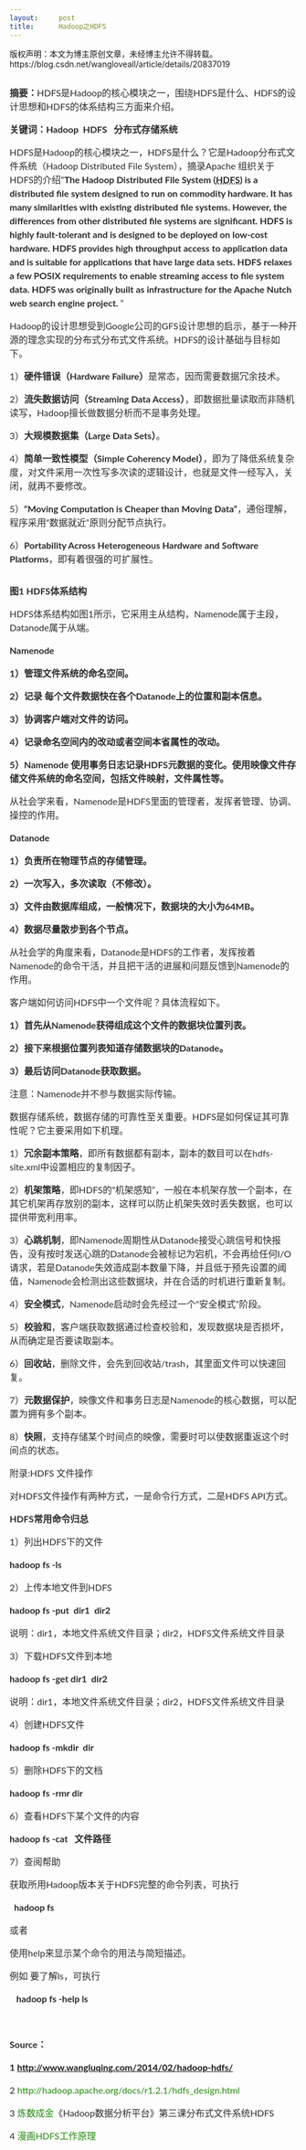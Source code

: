 ```yaml
---
layout:     post
title:      Hadoop之HDFS
---
```

<div id="article_content" class="article_content clearfix csdn-tracking-statistics" data-pid="blog" data-mod="popu_307" data-dsm="post">
								<div class="article-copyright">
					版权声明：本文为博主原创文章，未经博主允许不得转载。					https://blog.csdn.net/wangloveall/article/details/20837019				</div>
								            <link rel="stylesheet" href="https://csdnimg.cn/release/phoenix/template/css/ck_htmledit_views-f76675cdea.css">
						<div class="htmledit_views" id="content_views">
                
<p><img src="https://img-blog.csdn.net/20140309113151765?watermark/2/text/aHR0cDovL2Jsb2cuY3Nkbi5uZXQvd2FuZ2xvdmVhbGw=/font/5a6L5L2T/fontsize/400/fill/I0JBQkFCMA==/dissolve/70/gravity/Center" alt=""></p>
<p></p>
<p style="color:rgb(43,43,43);font-family:Lato, sans-serif;font-size:16px;line-height:24px;">
<span style="font-weight:700;">摘要：</span>HDFS是Hadoop的核心模块之一，围绕HDFS是什么、HDFS的设计思想和HDFS的体系结构三方面来介绍。</p>
<p style="color:rgb(43,43,43);font-family:Lato, sans-serif;font-size:16px;line-height:24px;">
<span style="font-weight:700;">关键词：Hadoop  HDFS   分布式存储系统</span></p>
<p style="color:rgb(43,43,43);font-family:Lato, sans-serif;font-size:16px;line-height:24px;">
HDFS是Hadoop的核心模块之一，HDFS是什么？它是Hadoop分布式文件系统（Hadoop Distributed File System），摘录Apache 组织关于HDFS的介绍“<span style="font-weight:700;">The Hadoop Distributed File System (<acronym title="Hadoop Distributed File System" style="border-bottom-width:1px;border-bottom-style:dotted;border-bottom-color:rgb(204,204,204);">HDFS</acronym>)
 is a distributed file system designed to run on commodity hardware. It has many similarities with existing distributed file systems. However, the differences from other distributed file systems are significant. HDFS is highly fault-tolerant and is designed
 to be deployed on low-cost hardware. HDFS provides high throughput access to application data and is suitable for applications that have large data sets. HDFS relaxes a few POSIX requirements to enable streaming access to file system data. HDFS was originally
 built as infrastructure for the Apache Nutch web search engine project.</span> ”</p>
<p style="color:rgb(43,43,43);font-family:Lato, sans-serif;font-size:16px;line-height:24px;">
Hadoop的设计思想受到Google公司的GFS设计思想的启示，基于一种开源的理念实现的分布式分布式文件系统。HDFS的设计基础与目标如下。</p>
<p style="color:rgb(43,43,43);font-family:Lato, sans-serif;font-size:16px;line-height:24px;">
1）<span style="font-weight:700;">硬件错误（Hardware Failure）</span>是常态，因而需要数据冗余技术。</p>
<p style="color:rgb(43,43,43);font-family:Lato, sans-serif;font-size:16px;line-height:24px;">
2）<span style="font-weight:700;">流失数据访问（Streaming Data Access）</span>，即数据批量读取而非随机读写，Hadoop擅长做数据分析而不是事务处理。</p>
<p style="color:rgb(43,43,43);font-family:Lato, sans-serif;font-size:16px;line-height:24px;">
3）<span style="font-weight:700;">大规模数据集（Large Data Sets）</span>。</p>
<p style="color:rgb(43,43,43);font-family:Lato, sans-serif;font-size:16px;line-height:24px;">
4）<span style="font-weight:700;">简单一致性模型（Simple Coherency Model）</span>，即为了降低系统复杂度，对文件采用一次性写多次读的逻辑设计，也就是文件一经写入，关闭，就再不要修改。</p>
<p style="color:rgb(43,43,43);font-family:Lato, sans-serif;font-size:16px;line-height:24px;">
5）<span style="font-weight:700;">“Moving Computation is Cheaper than Moving Data”</span>，通俗理解，程序采用“数据就近”原则分配节点执行。</p>
<p style="color:rgb(43,43,43);font-family:Lato, sans-serif;font-size:16px;line-height:24px;">
6）<span style="font-weight:700;">Portability Across Heterogeneous Hardware and Software Platforms</span>，即有着很强的可扩展性。</p>
<img src="https://img-blog.csdn.net/20140309113245156?watermark/2/text/aHR0cDovL2Jsb2cuY3Nkbi5uZXQvd2FuZ2xvdmVhbGw=/font/5a6L5L2T/fontsize/400/fill/I0JBQkFCMA==/dissolve/70/gravity/Center" alt=""><br><p></p>
<p style="color:rgb(43,43,43);font-family:Lato, sans-serif;font-size:16px;line-height:24px;">
<span style="font-weight:700;">图1 HDFS体系结构</span></p>
<p style="color:rgb(43,43,43);font-family:Lato, sans-serif;font-size:16px;line-height:24px;">
HDFS体系结构如图1所示，它采用主从结构，Namenode属于主段，Datanode属于从端。</p>
<p style="color:rgb(43,43,43);font-family:Lato, sans-serif;font-size:16px;line-height:24px;">
<span style="font-weight:700;">Namenode</span></p>
<p style="color:rgb(43,43,43);font-family:Lato, sans-serif;font-size:16px;line-height:24px;">
<span style="font-weight:700;">1）管理文件系统的命名空间。</span></p>
<p style="color:rgb(43,43,43);font-family:Lato, sans-serif;font-size:16px;line-height:24px;">
<span style="font-weight:700;">2）记录 每个文件数据快在各个Datanode上的位置和副本信息。</span></p>
<p style="color:rgb(43,43,43);font-family:Lato, sans-serif;font-size:16px;line-height:24px;">
<span style="font-weight:700;">3）协调客户端对文件的访问。</span></p>
<p style="color:rgb(43,43,43);font-family:Lato, sans-serif;font-size:16px;line-height:24px;">
<span style="font-weight:700;">4）记录命名空间内的改动或者空间本省属性的改动。</span></p>
<p style="color:rgb(43,43,43);font-family:Lato, sans-serif;font-size:16px;line-height:24px;">
<span style="font-weight:700;">5）Namenode 使用事务日志记录HDFS元数据的变化。使用映像文件存储文件系统的命名空间，包括文件映射，文件属性等。</span></p>
<p style="color:rgb(43,43,43);font-family:Lato, sans-serif;font-size:16px;line-height:24px;">
从社会学来看，Namenode是HDFS里面的管理者，发挥者管理、协调、操控的作用。</p>
<p style="color:rgb(43,43,43);font-family:Lato, sans-serif;font-size:16px;line-height:24px;">
<span style="font-weight:700;">Datanode</span></p>
<p style="color:rgb(43,43,43);font-family:Lato, sans-serif;font-size:16px;line-height:24px;">
<span style="font-weight:700;">1）负责所在物理节点的存储管理。</span></p>
<p style="color:rgb(43,43,43);font-family:Lato, sans-serif;font-size:16px;line-height:24px;">
<span style="font-weight:700;">2）一次写入，多次读取（不修改）。</span></p>
<p style="color:rgb(43,43,43);font-family:Lato, sans-serif;font-size:16px;line-height:24px;">
<span style="font-weight:700;">3）文件由数据库组成，一般情况下，数据块的大小为64MB。</span></p>
<p style="color:rgb(43,43,43);font-family:Lato, sans-serif;font-size:16px;line-height:24px;">
<span style="font-weight:700;">4）数据尽量散步到各个节点。</span></p>
<p style="color:rgb(43,43,43);font-family:Lato, sans-serif;font-size:16px;line-height:24px;">
从社会学的角度来看，Datanode是HDFS的工作者，发挥按着Namenode的命令干活，并且把干活的进展和问题反馈到Namenode的作用。</p>
<p style="color:rgb(43,43,43);font-family:Lato, sans-serif;font-size:16px;line-height:24px;">
客户端如何访问HDFS中一个文件呢？具体流程如下。</p>
<p style="color:rgb(43,43,43);font-family:Lato, sans-serif;font-size:16px;line-height:24px;">
<span style="font-weight:700;">1）首先从Namenode获得组成这个文件的数据块位置列表。</span></p>
<p style="color:rgb(43,43,43);font-family:Lato, sans-serif;font-size:16px;line-height:24px;">
<span style="font-weight:700;">2）接下来根据位置列表知道存储数据块的Datanode。</span></p>
<p style="color:rgb(43,43,43);font-family:Lato, sans-serif;font-size:16px;line-height:24px;">
<span style="font-weight:700;">3）最后访问Datanode获取数据。</span></p>
<p style="color:rgb(43,43,43);font-family:Lato, sans-serif;font-size:16px;line-height:24px;">
注意：Namenode并不参与数据实际传输。</p>
<p style="color:rgb(43,43,43);font-family:Lato, sans-serif;font-size:16px;line-height:24px;">
数据存储系统，数据存储的可靠性至关重要。HDFS是如何保证其可靠性呢？它主要采用如下机理。</p>
<p style="color:rgb(43,43,43);font-family:Lato, sans-serif;font-size:16px;line-height:24px;">
1）<span style="font-weight:700;">冗余副本策略</span>，即所有数据都有副本，副本的数目可以在hdfs-site.xml中设置相应的复制因子。</p>
<p style="color:rgb(43,43,43);font-family:Lato, sans-serif;font-size:16px;line-height:24px;">
2）<span style="font-weight:700;">机架策略</span>，即HDFS的“机架感知”，一般在本机架存放一个副本，在其它机架再存放别的副本，这样可以防止机架失效时丢失数据，也可以提供带宽利用率。</p>
<p style="color:rgb(43,43,43);font-family:Lato, sans-serif;font-size:16px;line-height:24px;">
3）<span style="font-weight:700;">心跳机制</span>，即Namenode周期性从Datanode接受心跳信号和快报告，没有按时发送心跳的Datanode会被标记为宕机，不会再给任何I/O请求，若是Datanode失效造成副本数量下降，并且低于预先设置的阈值，Namenode会检测出这些数据块，并在合适的时机进行重新复制。</p>
<p style="color:rgb(43,43,43);font-family:Lato, sans-serif;font-size:16px;line-height:24px;">
4）<span style="font-weight:700;">安全模式</span>，Namenode启动时会先经过一个“安全模式”阶段。</p>
<p style="color:rgb(43,43,43);font-family:Lato, sans-serif;font-size:16px;line-height:24px;">
5）<span style="font-weight:700;">校验和</span>，客户端获取数据通过检查校验和，发现数据块是否损坏，从而确定是否要读取副本。</p>
<p style="color:rgb(43,43,43);font-family:Lato, sans-serif;font-size:16px;line-height:24px;">
6）<span style="font-weight:700;">回收站</span>，删除文件，会先到回收站/trash，其里面文件可以快速回复。</p>
<p style="color:rgb(43,43,43);font-family:Lato, sans-serif;font-size:16px;line-height:24px;">
7）<span style="font-weight:700;">元数据保护</span>，映像文件和事务日志是Namenode的核心数据，可以配置为拥有多个副本。</p>
<p style="color:rgb(43,43,43);font-family:Lato, sans-serif;font-size:16px;line-height:24px;">
8）<span style="font-weight:700;">快照</span>，支持存储某个时间点的映像，需要时可以使数据重返这个时间点的状态。</p>
<p style="color:rgb(43,43,43);font-family:Lato, sans-serif;font-size:16px;line-height:24px;">
附录:HDFS 文件操作</p>
<p style="color:rgb(43,43,43);font-family:Lato, sans-serif;font-size:16px;line-height:24px;">
对HDFS文件操作有两种方式，一是命令行方式，二是HDFS API方式。</p>
<p style="color:rgb(43,43,43);font-family:Lato, sans-serif;font-size:16px;line-height:24px;">
<span style="font-weight:700;">HDFS常用命令归总</span></p>
<p style="color:rgb(43,43,43);font-family:Lato, sans-serif;font-size:16px;line-height:24px;">
1）列出HDFS下的文件</p>
<p style="color:rgb(43,43,43);font-family:Lato, sans-serif;font-size:16px;line-height:24px;">
<span style="font-weight:700;">hadoop fs -ls</span></p>
<p style="color:rgb(43,43,43);font-family:Lato, sans-serif;font-size:16px;line-height:24px;">
2）上传本地文件到HDFS</p>
<p style="color:rgb(43,43,43);font-family:Lato, sans-serif;font-size:16px;line-height:24px;">
<span style="font-weight:700;">hadoop fs -put  dir1  dir2</span></p>
<p style="color:rgb(43,43,43);font-family:Lato, sans-serif;font-size:16px;line-height:24px;">
说明：dir1，本地文件系统文件目录；dir2，HDFS文件系统文件目录</p>
<p style="color:rgb(43,43,43);font-family:Lato, sans-serif;font-size:16px;line-height:24px;">
3）下载HDFS文件到本地</p>
<p style="color:rgb(43,43,43);font-family:Lato, sans-serif;font-size:16px;line-height:24px;">
<span style="font-weight:700;">hadoop fs -get dir1  dir2</span></p>
<p style="color:rgb(43,43,43);font-family:Lato, sans-serif;font-size:16px;line-height:24px;">
说明：dir1，本地文件系统文件目录；dir2，HDFS文件系统文件目录</p>
<p style="color:rgb(43,43,43);font-family:Lato, sans-serif;font-size:16px;line-height:24px;">
4）创建HDFS文件</p>
<p style="color:rgb(43,43,43);font-family:Lato, sans-serif;font-size:16px;line-height:24px;">
<span style="font-weight:700;">hadoop fs -mkdir  dir</span></p>
<p style="color:rgb(43,43,43);font-family:Lato, sans-serif;font-size:16px;line-height:24px;">
5）删除HDFS下的文档</p>
<p style="color:rgb(43,43,43);font-family:Lato, sans-serif;font-size:16px;line-height:24px;">
<span style="font-weight:700;">hadoop fs -rmr dir</span></p>
<p style="color:rgb(43,43,43);font-family:Lato, sans-serif;font-size:16px;line-height:24px;">
6）查看HDFS下某个文件的内容</p>
<p style="color:rgb(43,43,43);font-family:Lato, sans-serif;font-size:16px;line-height:24px;">
<span style="font-weight:700;">hadoop fs -cat   文件路径</span></p>
<p style="color:rgb(43,43,43);font-family:Lato, sans-serif;font-size:16px;line-height:24px;">
7）查阅帮助</p>
<p style="color:rgb(43,43,43);font-family:Lato, sans-serif;font-size:16px;line-height:24px;">
获取所用Hadoop版本关于HDFS完整的命令列表，可执行</p>
<p style="color:rgb(43,43,43);font-family:Lato, sans-serif;font-size:16px;line-height:24px;">
<span style="font-weight:700;">  hadoop fs</span></p>
<p style="color:rgb(43,43,43);font-family:Lato, sans-serif;font-size:16px;line-height:24px;">
或者</p>
<p style="color:rgb(43,43,43);font-family:Lato, sans-serif;font-size:16px;line-height:24px;">
使用help来显示某个命令的用法与简短描述。</p>
<p style="color:rgb(43,43,43);font-family:Lato, sans-serif;font-size:16px;line-height:24px;">
例如 要了解ls，可执行</p>
<p style="color:rgb(43,43,43);font-family:Lato, sans-serif;font-size:16px;line-height:24px;">
<span style="font-weight:700;">   hadoop fs -help ls</span></p>
<p style="color:rgb(43,43,43);font-family:Lato, sans-serif;font-size:16px;line-height:24px;">
 </p>
<p style="color:rgb(43,43,43);font-family:Lato, sans-serif;font-size:16px;line-height:24px;">
<span style="font-weight:700;">Source：</span></p>
<p style="color:rgb(43,43,43);font-family:Lato, sans-serif;font-size:16px;line-height:24px;">
<span style="font-weight:700;">1 <a href="http://www.wangluqing.com/2014/02/hadoop-hdfs/" rel="nofollow">http://www.wangluqing.com/2014/02/hadoop-hdfs/</a></span></p>
<p style="color:rgb(43,43,43);font-family:Lato, sans-serif;font-size:16px;line-height:24px;">
2 <a href="http://hadoop.apache.org/docs/r1.2.1/hdfs_design.html" rel="nofollow" style="color:rgb(36,137,13);text-decoration:none;">http://hadoop.apache.org/docs/r1.2.1/hdfs_design.html</a></p>
<p style="color:rgb(43,43,43);font-family:Lato, sans-serif;font-size:16px;line-height:24px;">
3 <a href="http://www.dataguru.cn/" rel="nofollow" style="color:rgb(36,137,13);text-decoration:none;">炼数成金</a>《Hadoop数据分析平台》第三课分布式文件系统HDFS</p>
<p style="color:rgb(43,43,43);font-family:Lato, sans-serif;font-size:16px;line-height:24px;">
4 <a href="http://blog.csdn.net/netcoder/article/details/7442779" rel="nofollow" style="color:rgb(36,137,13);text-decoration:none;">漫画HDFS工作原理</a></p>
<br>            </div>
                </div>